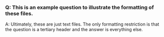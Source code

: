 ### Q: This is an example question to illustrate the formatting of these files.

A: Ultimately, these are just text files. The only formatting restriction is that the question is a tertiary header and the answer is everything else.

